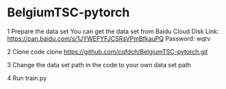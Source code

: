 # BelgiumTSC-pytorch
1  Prepare the data set
You can get the data set from Baidu Cloud Disk
Link: https://pan.baidu.com/s/1JYWEFYFJCSRsVPmBfkauPQ Password: wqtv

2 Clone code
clone https://github.com/cqfdch/BelgiumTSC-pytorch.git

3 Change the data set path in the code to your own data set path

4 Run train.py 
